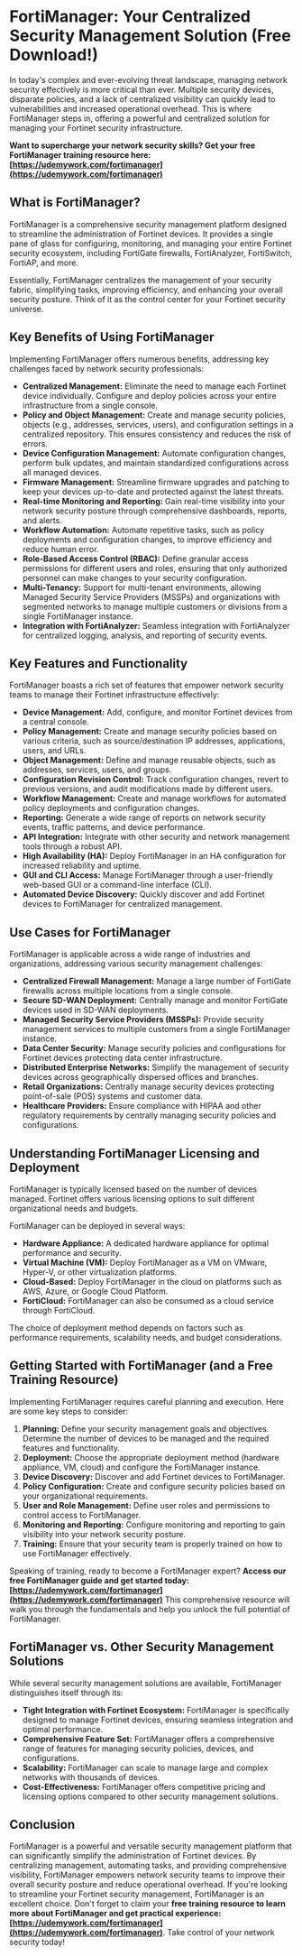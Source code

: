 # FortiManager: Your Centralized Security Management Solution (Free Download!)

In today's complex and ever-evolving threat landscape, managing network security effectively is more critical than ever. Multiple security devices, disparate policies, and a lack of centralized visibility can quickly lead to vulnerabilities and increased operational overhead. This is where FortiManager steps in, offering a powerful and centralized solution for managing your Fortinet security infrastructure.

**Want to supercharge your network security skills? Get your free FortiManager training resource here: [https://udemywork.com/fortimanager](https://udemywork.com/fortimanager)**

## What is FortiManager?

FortiManager is a comprehensive security management platform designed to streamline the administration of Fortinet devices. It provides a single pane of glass for configuring, monitoring, and managing your entire Fortinet security ecosystem, including FortiGate firewalls, FortiAnalyzer, FortiSwitch, FortiAP, and more.

Essentially, FortiManager centralizes the management of your security fabric, simplifying tasks, improving efficiency, and enhancing your overall security posture. Think of it as the control center for your Fortinet security universe.

## Key Benefits of Using FortiManager

Implementing FortiManager offers numerous benefits, addressing key challenges faced by network security professionals:

*   **Centralized Management:** Eliminate the need to manage each Fortinet device individually. Configure and deploy policies across your entire infrastructure from a single console.
*   **Policy and Object Management:** Create and manage security policies, objects (e.g., addresses, services, users), and configuration settings in a centralized repository. This ensures consistency and reduces the risk of errors.
*   **Device Configuration Management:** Automate configuration changes, perform bulk updates, and maintain standardized configurations across all managed devices.
*   **Firmware Management:** Streamline firmware upgrades and patching to keep your devices up-to-date and protected against the latest threats.
*   **Real-time Monitoring and Reporting:** Gain real-time visibility into your network security posture through comprehensive dashboards, reports, and alerts.
*   **Workflow Automation:** Automate repetitive tasks, such as policy deployments and configuration changes, to improve efficiency and reduce human error.
*   **Role-Based Access Control (RBAC):** Define granular access permissions for different users and roles, ensuring that only authorized personnel can make changes to your security configuration.
*   **Multi-Tenancy:** Support for multi-tenant environments, allowing Managed Security Service Providers (MSSPs) and organizations with segmented networks to manage multiple customers or divisions from a single FortiManager instance.
*   **Integration with FortiAnalyzer:** Seamless integration with FortiAnalyzer for centralized logging, analysis, and reporting of security events.

## Key Features and Functionality

FortiManager boasts a rich set of features that empower network security teams to manage their Fortinet infrastructure effectively:

*   **Device Management:** Add, configure, and monitor Fortinet devices from a central console.
*   **Policy Management:** Create and manage security policies based on various criteria, such as source/destination IP addresses, applications, users, and URLs.
*   **Object Management:** Define and manage reusable objects, such as addresses, services, users, and groups.
*   **Configuration Revision Control:** Track configuration changes, revert to previous versions, and audit modifications made by different users.
*   **Workflow Management:** Create and manage workflows for automated policy deployments and configuration changes.
*   **Reporting:** Generate a wide range of reports on network security events, traffic patterns, and device performance.
*   **API Integration:** Integrate with other security and network management tools through a robust API.
*   **High Availability (HA):** Deploy FortiManager in an HA configuration for increased reliability and uptime.
*   **GUI and CLI Access:** Manage FortiManager through a user-friendly web-based GUI or a command-line interface (CLI).
*   **Automated Device Discovery:** Quickly discover and add Fortinet devices to FortiManager for centralized management.

## Use Cases for FortiManager

FortiManager is applicable across a wide range of industries and organizations, addressing various security management challenges:

*   **Centralized Firewall Management:** Manage a large number of FortiGate firewalls across multiple locations from a single console.
*   **Secure SD-WAN Deployment:** Centrally manage and monitor FortiGate devices used in SD-WAN deployments.
*   **Managed Security Service Providers (MSSPs):** Provide security management services to multiple customers from a single FortiManager instance.
*   **Data Center Security:** Manage security policies and configurations for Fortinet devices protecting data center infrastructure.
*   **Distributed Enterprise Networks:** Simplify the management of security devices across geographically dispersed offices and branches.
*   **Retail Organizations:** Centrally manage security devices protecting point-of-sale (POS) systems and customer data.
*   **Healthcare Providers:** Ensure compliance with HIPAA and other regulatory requirements by centrally managing security policies and configurations.

## Understanding FortiManager Licensing and Deployment

FortiManager is typically licensed based on the number of devices managed. Fortinet offers various licensing options to suit different organizational needs and budgets.

FortiManager can be deployed in several ways:

*   **Hardware Appliance:** A dedicated hardware appliance for optimal performance and security.
*   **Virtual Machine (VM):** Deploy FortiManager as a VM on VMware, Hyper-V, or other virtualization platforms.
*   **Cloud-Based:** Deploy FortiManager in the cloud on platforms such as AWS, Azure, or Google Cloud Platform.
*   **FortiCloud:** FortiManager can also be consumed as a cloud service through FortiCloud.

The choice of deployment method depends on factors such as performance requirements, scalability needs, and budget considerations.

## Getting Started with FortiManager (and a Free Training Resource)

Implementing FortiManager requires careful planning and execution. Here are some key steps to consider:

1.  **Planning:** Define your security management goals and objectives. Determine the number of devices to be managed and the required features and functionality.
2.  **Deployment:** Choose the appropriate deployment method (hardware appliance, VM, cloud) and configure the FortiManager instance.
3.  **Device Discovery:** Discover and add Fortinet devices to FortiManager.
4.  **Policy Configuration:** Create and configure security policies based on your organizational requirements.
5.  **User and Role Management:** Define user roles and permissions to control access to FortiManager.
6.  **Monitoring and Reporting:** Configure monitoring and reporting to gain visibility into your network security posture.
7.  **Training:** Ensure that your security team is properly trained on how to use FortiManager effectively.

Speaking of training, ready to become a FortiManager expert? **Access our free FortiManager guide and get started today: [https://udemywork.com/fortimanager](https://udemywork.com/fortimanager)** This comprehensive resource will walk you through the fundamentals and help you unlock the full potential of FortiManager.

## FortiManager vs. Other Security Management Solutions

While several security management solutions are available, FortiManager distinguishes itself through its:

*   **Tight Integration with Fortinet Ecosystem:** FortiManager is specifically designed to manage Fortinet devices, ensuring seamless integration and optimal performance.
*   **Comprehensive Feature Set:** FortiManager offers a comprehensive range of features for managing security policies, devices, and configurations.
*   **Scalability:** FortiManager can scale to manage large and complex networks with thousands of devices.
*   **Cost-Effectiveness:** FortiManager offers competitive pricing and licensing options compared to other security management solutions.

## Conclusion

FortiManager is a powerful and versatile security management platform that can significantly simplify the administration of Fortinet devices. By centralizing management, automating tasks, and providing comprehensive visibility, FortiManager empowers network security teams to improve their overall security posture and reduce operational overhead. If you're looking to streamline your Fortinet security management, FortiManager is an excellent choice. Don't forget to claim your **free training resource to learn more about FortiManager and get practical experience: [https://udemywork.com/fortimanager](https://udemywork.com/fortimanager)**. Take control of your network security today!
